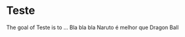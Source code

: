 # Teste

<!-- badges: start -->
<!-- badges: end -->

The goal of Teste is to ...
Bla bla bla Naruto é melhor que Dragon Ball
